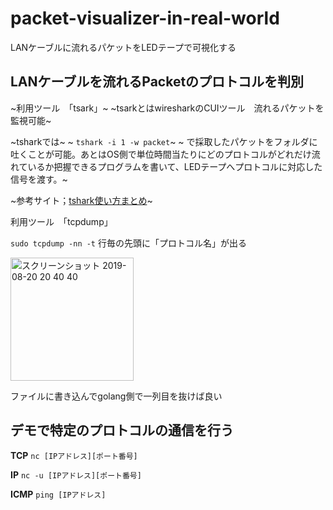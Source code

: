# packet-visualizer-in-real-world
LANケーブルに流れるパケットをLEDテープで可視化する

## LANケーブルを流れるPacketのプロトコルを判別

~利用ツール　「tsark」~
~tsarkとはwiresharkのCUIツール　流れるパケットを監視可能~

~tsharkでは~
~ `tshark -i 1 -w packet`~
~ で採取したパケットをフォルダに吐くことが可能。あとはOS側で単位時間当たりにどのプロトコルがどれだけ流れているか把握できるプログラムを書いて、LEDテープへプロトコルに対応した信号を渡す。~

~参考サイト；[tshark使い方まとめ](https://oxynotes.com/?p=7969)~

利用ツール　「tcpdump」

 `sudo tcpdump -nn -t`
 行毎の先頭に「プロトコル名」が出る
 
 <img width="197" alt="スクリーンショット 2019-08-20 20 40 40" src="https://user-images.githubusercontent.com/32484108/63344578-ba00dd00-c38b-11e9-9127-1ec5e1a2c73a.png">

ファイルに書き込んでgolang側で一列目を抜けば良い

## デモで特定のプロトコルの通信を行う

**TCP** `nc [IPアドレス][ポート番号]`

**IP**  `nc -u [IPアドレス][ポート番号]`

**ICMP** `ping [IPアドレス]`

